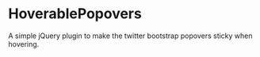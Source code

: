 HoverablePopovers
=================

A simple jQuery plugin to make the twitter bootstrap popovers sticky when hovering.
